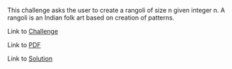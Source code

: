 This challenge asks the user to create a rangoli of size n given integer n. A rangoli is an Indian folk art based on creation of patterns.

Link to [Challenge](https://www.hackerrank.com/challenges/alphabet-rangoli/problem)

Link to [PDF](./rangoli.pdf)

Link to [Solution](./rangoli.py)
